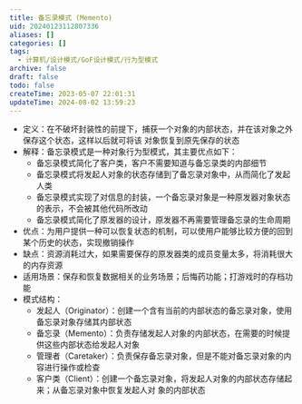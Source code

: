 ```yaml
---
title: 备忘录模式 (Memento)
uid: 20240123112807336
aliases: []
categories: []
tags:
  - 计算机/设计模式/GoF设计模式/行为型模式
archive: false
draft: false
todo: false
createTime: 2023-05-07 22:01:31
updateTime: 2024-08-02 13:59:23
---
```


- 定义：在不破坏封装性的前提下，捕获一个对象的内部状态，并在该对象之外保存这个状态，这样以后就可将该
  对象恢复到原先保存的状态
- 解释：备忘录模式是一种对象行为型模式，其主要优点如下：
  - 备忘录模式简化了客户类，客户不需要知道与备忘录类的内部细节
  - 备忘录模式将发起人对象的状态存储到了备忘录对象中，从而简化了发起人类
  - 备忘录模式实现了对信息的封装，一个备忘录对象是一种原发器对象状态的表示，不会被其他代码所改动
  - 备忘录模式简化了原发器的设计，原发器不再需要管理备忘录的生命周期
- 优点：为用户提供一种可以恢复状态的机制，可以使用户能够比较方便的回到某个历史的状态，实现撤销操作
- 缺点：资源消耗过大，如果需要保存的原发器类的成员变量太多，将消耗很大的内存资源
- 适用场景：保存和恢复数据相关的业务场景；后悔药功能；打游戏时的存档功能
- 模式结构：
  - 发起人（Originator）：创建一个含有当前的内部状态的备忘录对象，使用备忘录对象存储其内部状态
  - 备忘录（Memento）：负责存储发起人对象的内部状态，在需要的时候提供这些内部状态给发起人对象
  - 管理者（Caretaker）：负责保存备忘录对象，但是不能对备忘录对象的内容进行操作或检查
  - 客户类（Client）：创建一个备忘录对象，将发起人对象的内部状态存储起来；从备忘录对象中恢复发起人对
    象的内部状态
